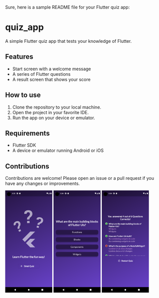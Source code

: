Sure, here is a sample README file for your Flutter quiz app:


#  quiz_app

A simple Flutter quiz app that tests your knowledge of Flutter.

## Features

* Start screen with a welcome message
* A series of Flutter questions
* A result screen that shows your score

## How to use

1. Clone the repository to your local machine.
2. Open the project in your favorite IDE.
3. Run the app on your device or emulator.

## Requirements

* Flutter SDK
* A device or emulator running Android or iOS

## Contributions

Contributions are welcome! Please open an issue or a pull request if you have any changes or improvements.
<div>
<img src ="https://github.com/RanaEssam03/quiz_app/blob/main/screenshots/Screenshot_1688970043.png" style="width:30%" >
<img src = "https://github.com/RanaEssam03/quiz_app/blob/main/screenshots/Screenshot_1688970875.png"  style="width:30%">
<img src = "https://github.com/RanaEssam03/quiz_app/blob/main/screenshots/Screenshot_1688970893.png"  style="width:30%">
</div>
